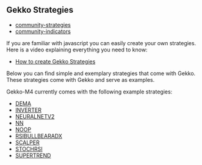 ## Gekko Strategies 
* [community-strategies](https://github.com/universalbit-dev/gekko-m4-globular-cluster/tree/master/strategies/community-strategies)
* [community-indicators](https://github.com/universalbit-dev/gekko-m4-globular-cluster/tree/master/strategies/community-indicators)

If you are familiar with javascript you can easily create your own strategies. Here is a video explaining everything you need to know:
* [How to create Gekko Strategies](https://www.youtube.com/watch?v=6-74ZhrG0BE)

Below you can find simple and exemplary strategies that come with Gekko. These strategies come with Gekko and serve as examples.

Gekko-M4 currently comes with the following example strategies:

* [DEMA](https://github.com/universalbit-dev/gekko-m4-globular-cluster/blob/master/strategies/DEMA.js)
* [INVERTER](https://github.com/universalbit-dev/gekko-m4-globular-cluster/blob/master/strategies/INVERTER.js)
* [NEURALNETV2](https://github.com/universalbit-dev/gekko-m4-globular-cluster/blob/master/strategies/NEURALNETV2.js)
* [NN](https://github.com/universalbit-dev/gekko-m4-globular-cluster/blob/master/strategies/NN.js)
* [NOOP](https://github.com/universalbit-dev/gekko-m4-globular-cluster/blob/master/strategies/NOOP.js)
* [RSIBULLBEARADX](https://github.com/universalbit-dev/gekko-m4-globular-cluster/blob/master/strategies/RSIBULLBEARADX.js)
* [SCALPER](https://github.com/universalbit-dev/gekko-m4-globular-cluster/blob/master/strategies/SCALPER.js)
* [STOCHRSI](https://github.com/universalbit-dev/gekko-m4-globular-cluster/blob/master/strategies/STOCHRSI.js)
* [SUPERTREND](https://github.com/universalbit-dev/gekko-m4-globular-cluster/blob/master/strategies/SUPERTREND.js)

